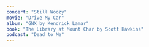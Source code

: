 ```yaml
---
concert: "Still Woozy"
movie: "Drive My Car"
album: "GNX by Kendrick Lamar"
book: "The Library at Mount Char by Scott Hawkins"
podcast: "Dead to Me"
---
```


